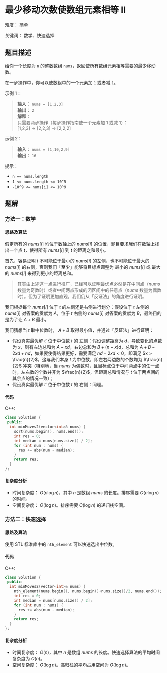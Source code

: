 # 最少移动次数使数组元素相等 II

难度： 简单

关键词： 数学、快速选择

## 题目描述

给你一个长度为 `n` 的整数数组 `nums`，返回使所有数组元素相等需要的最少移动数。

在一步操作中，你可以使数组中的一个元素加 `1` 或者减 `1`。

示例 1：

>**输入**： `nums = [1,2,3]` <br>
**输出**： `2` <br>
**解释**： <br>
只需要两步操作（每步操作指南使一个元素加 1 或减 1）： <br>
[1,2,3]  =>  [2,2,3]  =>  [2,2,2]

示例 2：

>**输入**： `nums = [1,10,2,9]` <br>
**输出**： `16`

提示：

* `n == nums.length`
* `1 <= nums.length <= 10^5`
* `-10^9 <= nums[i] <= 10^9`

## 题解

### 方法一：数学

#### 思路及算法

假定所有的 $nums[i]$ 均位于数轴上的 $nums[i]$ 的位置，题目要求我们在数轴上找出一个点 $t$，使得所有 $nums[i]$ 到 $t$ 的距离之和最小。

首先，容易证明 $t$ 不可能位于最小的 $nums[i]$ 的左侧，也不可能位于最大的 $nums[i]$ 的右侧，否则我们「至少」能够将目标点调整为 最小的 $nums[i]$ 或 最大的 $nums[i]$ 来得到更小的距离总和。

>其实由上述这一点进行推广，已经可以证明最优点必然是在中间点（$nums$ 数量为奇数时）或者中间两点形成的闭区间中的任意点（$nums$ 数量为偶数时）。但为了证明更加直观，我们仍从「反证法」的角度进行证明。

我们根据每个 $nums[i]$ 位于 $t$ 的左侧还是右侧进行划分：假设位于 $t$ 左侧的 $nums[i]$ 对答案的贡献为 $A$，位于 $t$ 右侧的 $nums[i]$ 对答案的贡献为 $B$，最终目的是为了让 $A + B$ 最小。

我们猜想当 $t$ 取中位数时， $A + B$ 取得最小值，并通过「反证法」进行证明：

* 假设真实最优解 $t'$ 位于中位数 $t$ 的 左侧：假设调整距离为 $d$，导致变化的点数为 $x$，则有左边总和为 $A - xd$，右边总和为 $B + (n - x)d$，总和为 $A + B - 2xd + nd$，如果要使得结果更好，需要满足 $nd - 2xd < 0$，即满足 $x > \frac{n}{2}$，这与我们本身 $t$ 为中位数，即左右两边数的个数均为 $\frac{n}{2}$ 冲突（特别地，当 $nums$ 为偶数时，且目标点位于中间两点中的任一点时，左右数的个数并非为 $\frac{n}{2}$，但距离总和情况与 $t$ 位于两点间的其余点的情况一致）；
* 假设真实最优解 $t'$ 位于中位数 $t$ 的 右侧：同理。

#### 代码

C++:
```cpp
class Solution {
 public:
  int minMoves2(vector<int>& nums) {
    sort(nums.begin(), nums.end());
    int res = 0;
    int median = nums[nums.size() / 2];
    for (int num : nums) {
      res += abs(num - median);
    }
    return res;
  }
};
```

#### 复杂度分析

* 时间复杂度： $O(n \log n)$，其中 $n$ 是数组 $nums$ 的长度。排序需要 $O(n \log n)$ 的时间。
* 空间复杂度： $O(\log n)$。排序需要 $O(\log n)$ 的递归栈空间。

### 方法二：快速选择

#### 思路及算法

使用 STL 标准库中的 `nth_element` 可以快速选出中位数。

#### 代码

C++:
```cpp
class Solution {
 public:
  int minMoves2(vector<int>& nums) {
    nth_element(nums.begin(), nums.begin()+nums.size()/2, nums.end());
    int res = 0;
    int median = nums[nums.size() / 2];
    for (int num : nums) {
      res += abs(num - median);
    }
    return res;
  }
};
```

#### 复杂度分析

* 时间复杂度： $O(n)$，其中 $n$ 是数组 $nums$ 的长度。快速选择算法的平均时间复杂度为 $O(n)$。
* 空间复杂度： $O(\log n)$。递归栈的平均占用空间为 $O(\log n)$。